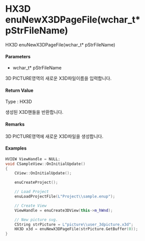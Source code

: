 # HX3D enuNewX3DPageFile\(wchar\_t\* pStrFileName\)

HX3D enuNewX3DPageFile\(wchar\_t\* pStrFileName\)

#### Parameters

* wchar\_t\* pStrFileName

3D PICTURE영역의 새로운 X3D파일이름을 입력합니다.

#### Return Value

Type : HX3D

생성된 X3D핸들을 반환합니다.

#### Remarks

3D PICTURE영역에 새로운 X3D파일을 생성합니다.

#### Examples

```cpp
HVIEW ViewHandle = NULL; 
void CSampleView::OnInitialUpdate() 
{ 
    CView::OnInitialUpdate(); 

    enuCreateProject(); 

    // Load Project
    enuLoadProjectFile(L"Project\\sample.enup"); 

    // Create View
    ViewHandle = enuCreate3DView(this->m_hWnd); 

    // New picture svg. 
    CString strPicture = L"picture\\user_3dpicture.x3d"; 
    HX3D x3d = enuNewX3DPageFile(strPicture.GetBuffer(0)); 
}
```



